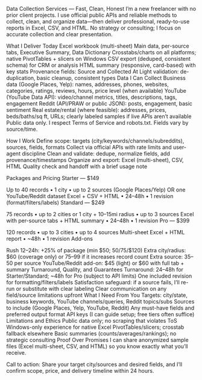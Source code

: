 Data Collection Services — Fast, Clean, Honest
I’m a new freelancer with no prior client projects. I use official public APIs and reliable methods to collect, clean, and organize data—then deliver professional, ready-to-use reports in Excel, CSV, and HTML. No strategy or consulting; I focus on accurate collection and clear presentation.

What I Deliver Today
Excel workbook (multi-sheet)
Main data, per-source tabs, Executive Summary, Data Dictionary
Crosstabs/charts on all platforms; native PivotTables + slicers on Windows
CSV export (deduped, consistent schema) for CRM or analysis
HTML summary (responsive, card-based) with key stats
Provenance fields: Source and Collected At
Light validation: de-duplication, basic cleanup, consistent types
Data I Can Collect
Business data (Google Places, Yelp): names, addresses, phones, websites, categories, ratings, reviews, hours, price level (when available)
YouTube (YouTube Data API): video/channel metrics, titles, descriptions, tags, engagement
Reddit (API/PRAW or public JSON): posts, engagement, basic sentiment
Real estate/rental (where feasible): addresses, prices, beds/baths/sq ft, URLs; clearly labeled samples if live APIs aren’t available
Public data only. I respect Terms of Service and robots.txt. Fields vary by source/time.

How I Work
Define scope: targets (city/keywords/channels/subreddits), sources, fields, formats
Collect via official APIs with rate limits and user-agent discipline
Clean and validate: dedupe, normalize fields, add provenance/timestamps
Organize and export: Excel (multi-sheet), CSV, HTML
Quality check and handoff with a brief usage note

Packages and Pricing
Starter — $149

Up to 40 records • 1 city • up to 2 sources (Google Places/Yelp) OR one YouTube/Reddit dataset
Excel + CSV + HTML • 24–48h • 1 revision (format/filters/labels)
Standard — $249

75 records • up to 2 cities or 1 city + 10–15mi radius • up to 3 sources
Excel with per-source tabs + HTML summary • 24–48h • 1 revision
Pro — $399

120 records • up to 3 cities • up to 4 sources
Multi-sheet Excel + HTML report • ~48h • 1 revision
Add-ons

Rush 12–24h: +25% of package (min $50; $50/$75/$120)
Extra city/radius: $60 (coverage only) or $75–$99 if it increases record count
Extra source: $35–$50 per source
YouTube/Reddit add-on: $45 (light) or $60 with full tab + summary
Turnaround, Quality, and Guarantees
Turnaround: 24–48h for Starter/Standard; ~48h for Pro (subject to API limits)
One included revision for formatting/filters/labels
Satisfaction safeguard: if a source fails, I’ll re-run or substitute with clear labeling
Clear communication on any field/source limitations upfront
What I Need From You
Targets: city/state, business keywords, YouTube channels/queries, Reddit topics/subs
Sources to include (Google Places, Yelp, YouTube, Reddit)
Any must-have fields and preferred output format
API keys (I can guide setup; free tiers often suffice)
Limitations and Ethics
Public data only; no scraping that violates ToS
Windows-only experience for native Excel PivotTables/slicers; crosstab fallback elsewhere
Basic summaries (counts/averages/rankings); no strategic consulting
Proof Over Promises
I can share anonymized sample files (Excel multi-sheet, CSV, and HTML) so you know exactly what you’ll receive.

Call to action: Share your target city/sources and desired fields, and I’ll confirm scope, price, and delivery timeline within 24 hours.
